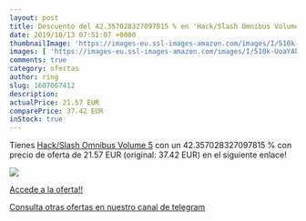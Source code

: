 ```yaml
---
layout: post
title: Descuento del 42.357028327097815 % en 'Hack/Slash Omnibus Volume 5'
date: 2019/10/13 07:51:07 +0000
thumbnailImage: 'https://images-eu.ssl-images-amazon.com/images/I/510k-UoaYAL._SL200_.jpg'
images: [ 'https://images-eu.ssl-images-amazon.com/images/I/510k-UoaYAL._SL200_.jpg' ]
comments: true
category: ofertas
author: ring
slug: 1607067412
description:
actualPrice: 21.57 EUR
comparePrice: 37.42 EUR
inStock: true
---
```


Tienes [Hack/Slash Omnibus Volume 5](https://www.amazon.com/dp/1607067412/?tag=redken08-20) con un 42.357028327097815 % con precio de oferta de 21.57 EUR (original: 37.42 EUR) en el siguiente enlace!

[![](https://images-eu.ssl-images-amazon.com/images/I/510k-UoaYAL._SL200_.jpg)](https://www.amazon.com/dp/1607067412/?tag=redken08-20)

[Accede a la oferta!!](https://www.amazon.com/dp/1607067412/?tag=redken08-20)

[Consulta otras ofertas en nuestro canal de telegram](https://t.me/s/ofertas25)
